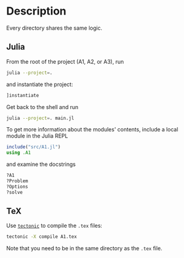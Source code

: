 # Description

Every directory shares the same logic.

## Julia

From the root of the project (A1, A2, or A3), run

```bash
julia --project=.
```

and instantiate the project:

```julia
]instantiate
```

Get back to the shell and run

```bash
julia --project=. main.jl
```

To get more information about the modules' contents, include a local module in the Julia REPL

```julia
include("src/A1.jl")
using .A1
```

and examine the docstrings

```julia
?A1
?Problem
?Options
?solve
```

## TeX

Use [`tectonic`](https://github.com/tectonic-typesetting/tectonic) to compile the `.tex` files:

```bash
tectonic -X compile A1.tex
```

Note that you need to be in the same directory as the `.tex` file.
